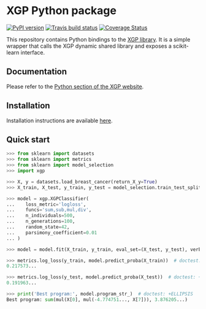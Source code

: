 # XGP Python package

[![PyPI version](https://badge.fury.io/py/xgp.svg)](https://badge.fury.io/py/xgp)
[![Travis build status](https://travis-ci.org/MaxHalford/xgp-python.svg?branch=master)](https://travis-ci.org/MaxHalford/xgp-python)
[![Coverage Status](https://coveralls.io/repos/github/MaxHalford/xgp-python/badge.svg?branch=master)](https://coveralls.io/github/MaxHalford/xgp-python?branch=master)

This repository contains Python bindings to the [XGP library](https://github.com/MaxHalford/xgp). It is a simple wrapper that calls the XGP dynamic shared library and exposes a scikit-learn interface.

## Documentation

Please refer to the [Python section of the XGP website](https://maxhalford.github.io/xgp/python/).

## Installation

Installation instructions are available [here](https://maxhalford.github.io/xgp/cli/#installation).

## Quick start

```python
>>> from sklearn import datasets
>>> from sklearn import metrics
>>> from sklearn import model_selection
>>> import xgp

>>> X, y = datasets.load_breast_cancer(return_X_y=True)
>>> X_train, X_test, y_train, y_test = model_selection.train_test_split(X, y, random_state=42)

>>> model = xgp.XGPClassifier(
...    loss_metric='logloss',
...    funcs='sum,sub,mul,div',
...    n_individuals=500,
...    n_generations=100,
...    random_state=42,
...    parsimony_coefficient=0.01
... )

>>> model = model.fit(X_train, y_train, eval_set=(X_test, y_test), verbose=True)

>>> metrics.log_loss(y_train, model.predict_proba(X_train))  # doctest: +ELLIPSIS
0.217573...

>>> metrics.log_loss(y_test, model.predict_proba(X_test))  # doctest: +ELLIPSIS
0.191963...

>>> print('Best program:', model.program_str_)  # doctest: +ELLIPSIS
Best program: sum(mul(X[0], mul(-4.774751..., X[7])), 3.876205...)

```

